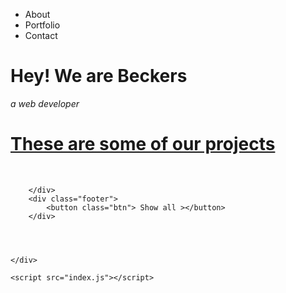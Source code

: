 <title>Document</title>
<head>
    <meta charset="UTF-8">
    <meta http-equiv="X-UA-Compatible" content="IE=edge">
    <meta name="viewport" content="width=device-width, initial-scale=1.0">
    <link rel="stylesheet" href="index.css">
    <title>Document</title>

</head>

<body>
    <div>
        <div class="banner">
            <div>
                <ul class="lists">
                    <li class="items">
                        About
                    </li>
                    <li class="items">
                        Portfolio
                    </li>
                    <li class="items">
                        Contact
                    </li>
                </ul>
            </div>
        </div>
        <div class="intro">
            <div>
                <h1> Hey! We are Beckers</h1>
                <p> <em> a web developer</em></p>
            </div>
        </div>
        <div class="portfolio">
            <h1><u>These are some of our projects</u></h1>
            <div class="images">
                <img class="picture 0ne" src="./images/calculator.png" alt="">
                <img class="picture two" src="./images/map.jpg" alt="">
                <img class="picture three" src="./images/random-quote-machine.png" alt="">
                <img class="picture four" src="./images/tic-tac-toe.png" alt="">
                <img class="picture five" src="./images/tribute.jpg" alt="">
                <img class="picture six" src="./images/wiki.png" alt="">
            </div>

        </div>
        <div class="footer">
            <button class="btn"> Show all ></button>
        </div>




    </div>

    <script src="index.js"></script>
</body>

</html>

